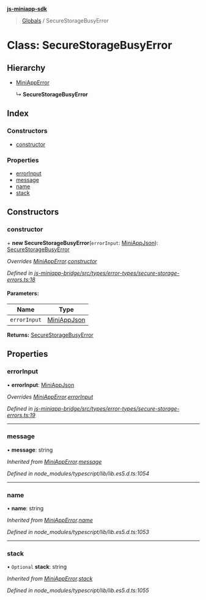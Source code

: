 **[js-miniapp-sdk](../README.md)**

> [Globals](../README.md) / SecureStorageBusyError

# Class: SecureStorageBusyError

## Hierarchy

* [MiniAppError](miniapperror.md)

  ↳ **SecureStorageBusyError**

## Index

### Constructors

* [constructor](securestoragebusyerror.md#constructor)

### Properties

* [errorInput](securestoragebusyerror.md#errorinput)
* [message](securestoragebusyerror.md#message)
* [name](securestoragebusyerror.md#name)
* [stack](securestoragebusyerror.md#stack)

## Constructors

### constructor

\+ **new SecureStorageBusyError**(`errorInput`: [MiniAppJson](../interfaces/miniappjson.md)): [SecureStorageBusyError](securestoragebusyerror.md)

*Overrides [MiniAppError](miniapperror.md).[constructor](miniapperror.md#constructor)*

*Defined in [js-miniapp-bridge/src/types/error-types/secure-storage-errors.ts:18](https://github.com/rakutentech/js-miniapp/blob/424c7de/js-miniapp-bridge/src/types/error-types/secure-storage-errors.ts#L18)*

#### Parameters:

Name | Type |
------ | ------ |
`errorInput` | [MiniAppJson](../interfaces/miniappjson.md) |

**Returns:** [SecureStorageBusyError](securestoragebusyerror.md)

## Properties

### errorInput

•  **errorInput**: [MiniAppJson](../interfaces/miniappjson.md)

*Overrides [MiniAppError](miniapperror.md).[errorInput](miniapperror.md#errorinput)*

*Defined in [js-miniapp-bridge/src/types/error-types/secure-storage-errors.ts:19](https://github.com/rakutentech/js-miniapp/blob/424c7de/js-miniapp-bridge/src/types/error-types/secure-storage-errors.ts#L19)*

___

### message

•  **message**: string

*Inherited from [MiniAppError](miniapperror.md).[message](miniapperror.md#message)*

*Defined in node_modules/typescript/lib/lib.es5.d.ts:1054*

___

### name

•  **name**: string

*Inherited from [MiniAppError](miniapperror.md).[name](miniapperror.md#name)*

*Defined in node_modules/typescript/lib/lib.es5.d.ts:1053*

___

### stack

• `Optional` **stack**: string

*Inherited from [MiniAppError](miniapperror.md).[stack](miniapperror.md#stack)*

*Defined in node_modules/typescript/lib/lib.es5.d.ts:1055*
